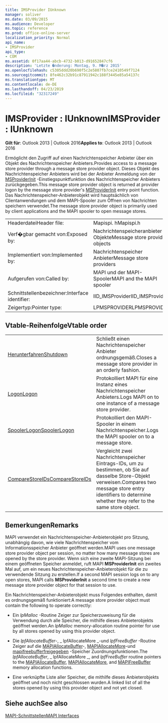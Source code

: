 ```yaml
---
title: IMSProvider IUnknown
manager: soliver
ms.date: 03/09/2015
ms.audience: Developer
ms.topic: reference
ms.prod: office-online-server
localization_priority: Normal
api_name:
- IMSProvider
api_type:
- COM
ms.assetid: 0f17aa44-abcb-4732-b013-d91652847cf6
description: 'Letzte �nderung: Montag, 9. M�rz 2015'
ms.openlocfilehash: c5305ddd20b690f5c2e5807fb7ce2410549f7124
ms.sourcegitcommit: 8fe462c32b91c87911942c188f3445e85a54137c
ms.translationtype: MT
ms.contentlocale: de-DE
ms.lasthandoff: 04/23/2019
ms.locfileid: "32317249"
---
```

# <a name="imsprovider--iunknown"></a><span data-ttu-id="70ffe-103">IMSProvider : IUnknown</span><span class="sxs-lookup"><span data-stu-id="70ffe-103">IMSProvider : IUnknown</span></span>

  
  
<span data-ttu-id="70ffe-104">**Gilt für**: Outlook 2013 | Outlook 2016</span><span class="sxs-lookup"><span data-stu-id="70ffe-104">**Applies to**: Outlook 2013 | Outlook 2016</span></span> 
  
<span data-ttu-id="70ffe-105">Ermöglicht den Zugriff auf einen Nachrichtenspeicher Anbieter über ein Objekt des Nachrichtenspeicher Anbieters.</span><span class="sxs-lookup"><span data-stu-id="70ffe-105">Provides access to a message store provider through a message store provider object.</span></span> <span data-ttu-id="70ffe-106">Dieses Objekt des Nachrichtenspeicher Anbieters wird bei der Anbieter Anmeldung von der [MSProviderInit](msproviderinit.md) -Einstiegspunktfunktion des Nachrichtenspeicher Anbieters zurückgegeben.</span><span class="sxs-lookup"><span data-stu-id="70ffe-106">This message store provider object is returned at provider logon by the message store provider's [MSProviderInit](msproviderinit.md) entry point function.</span></span> <span data-ttu-id="70ffe-107">Das Nachrichtenspeicher-Anbieterobjekt wird hauptsächlich von Clientanwendungen und dem MAPI-Spooler zum Öffnen von Nachrichten speichern verwendet.</span><span class="sxs-lookup"><span data-stu-id="70ffe-107">The message store provider object is primarily used by client applications and the MAPI spooler to open message stores.</span></span> 
  
|||
|:-----|:-----|
|<span data-ttu-id="70ffe-108">Headerdatei</span><span class="sxs-lookup"><span data-stu-id="70ffe-108">Header file:</span></span>  <br/> |<span data-ttu-id="70ffe-109">Mapispi. h</span><span class="sxs-lookup"><span data-stu-id="70ffe-109">Mapispi.h</span></span>  <br/> |
|<span data-ttu-id="70ffe-110">Verf�gbar gemacht von:</span><span class="sxs-lookup"><span data-stu-id="70ffe-110">Exposed by:</span></span>  <br/> |<span data-ttu-id="70ffe-111">Nachrichtenspeicheranbieter-Objekte</span><span class="sxs-lookup"><span data-stu-id="70ffe-111">Message store provider objects</span></span>  <br/> |
|<span data-ttu-id="70ffe-112">Implementiert von:</span><span class="sxs-lookup"><span data-stu-id="70ffe-112">Implemented by:</span></span>  <br/> |<span data-ttu-id="70ffe-113">Nachrichtenspeicher Anbieter</span><span class="sxs-lookup"><span data-stu-id="70ffe-113">Message store providers</span></span>  <br/> |
|<span data-ttu-id="70ffe-114">Aufgerufen von:</span><span class="sxs-lookup"><span data-stu-id="70ffe-114">Called by:</span></span>  <br/> |<span data-ttu-id="70ffe-115">MAPI und der MAPI-Spooler</span><span class="sxs-lookup"><span data-stu-id="70ffe-115">MAPI and the MAPI spooler</span></span>  <br/> |
|<span data-ttu-id="70ffe-116">Schnittstellenbezeichner:</span><span class="sxs-lookup"><span data-stu-id="70ffe-116">Interface identifier:</span></span>  <br/> |<span data-ttu-id="70ffe-117">IID_IMSProvider</span><span class="sxs-lookup"><span data-stu-id="70ffe-117">IID_IMSProvider</span></span>  <br/> |
|<span data-ttu-id="70ffe-118">Zeigertyp:</span><span class="sxs-lookup"><span data-stu-id="70ffe-118">Pointer type:</span></span>  <br/> |<span data-ttu-id="70ffe-119">LPMSPROVIDER</span><span class="sxs-lookup"><span data-stu-id="70ffe-119">LPMSPROVIDER</span></span>  <br/> |
   
## <a name="vtable-order"></a><span data-ttu-id="70ffe-120">Vtable-Reihenfolge</span><span class="sxs-lookup"><span data-stu-id="70ffe-120">Vtable order</span></span>

|||
|:-----|:-----|
|[<span data-ttu-id="70ffe-121">Herunterfahren</span><span class="sxs-lookup"><span data-stu-id="70ffe-121">Shutdown</span></span>](imsprovider-shutdown.md) <br/> |<span data-ttu-id="70ffe-122">Schließt einen Nachrichtenspeicher Anbieter ordnungsgemäß.</span><span class="sxs-lookup"><span data-stu-id="70ffe-122">Closes a message store provider in an orderly fashion.</span></span>  <br/> |
|[<span data-ttu-id="70ffe-123">Logon</span><span class="sxs-lookup"><span data-stu-id="70ffe-123">Logon</span></span>](imsprovider-logon.md) <br/> |<span data-ttu-id="70ffe-124">Protokolliert MAPI für eine Instanz eines Nachrichtenspeicher Anbieters.</span><span class="sxs-lookup"><span data-stu-id="70ffe-124">Logs MAPI on to one instance of a message store provider.</span></span>  <br/> |
|[<span data-ttu-id="70ffe-125">SpoolerLogon</span><span class="sxs-lookup"><span data-stu-id="70ffe-125">SpoolerLogon</span></span>](imsprovider-spoolerlogon.md) <br/> |<span data-ttu-id="70ffe-126">Protokolliert den MAPI-Spooler in einem Nachrichtenspeicher.</span><span class="sxs-lookup"><span data-stu-id="70ffe-126">Logs the MAPI spooler on to a message store.</span></span>  <br/> |
|[<span data-ttu-id="70ffe-127">CompareStoreIDs</span><span class="sxs-lookup"><span data-stu-id="70ffe-127">CompareStoreIDs</span></span>](imsprovider-comparestoreids.md) <br/> |<span data-ttu-id="70ffe-128">Vergleicht zwei Nachrichtenspeicher Eintrags-IDs, um zu bestimmen, ob Sie auf dasselbe Store-Objekt verweisen.</span><span class="sxs-lookup"><span data-stu-id="70ffe-128">Compares two message store entry identifiers to determine whether they refer to the same store object.</span></span>  <br/> |
   
## <a name="remarks"></a><span data-ttu-id="70ffe-129">Bemerkungen</span><span class="sxs-lookup"><span data-stu-id="70ffe-129">Remarks</span></span>

<span data-ttu-id="70ffe-130">MAPI verwendet ein Nachrichtenspeicher-Anbieterobjekt pro Sitzung, unabhängig davon, wie viele Nachrichtenspeicher vom Informationsspeicher Anbieter geöffnet werden.</span><span class="sxs-lookup"><span data-stu-id="70ffe-130">MAPI uses one message store provider object per session, no matter how many message stores are opened by the store provider.</span></span> <span data-ttu-id="70ffe-131">Wenn sich eine zweite MAPI-Sitzung bei einem geöffneten Speicher anmeldet, ruft MAPI **MSProviderInit** ein zweites Mal auf, um ein neues Nachrichtenspeicher-Anbieterobjekt für die zu verwendende Sitzung zu erstellen.</span><span class="sxs-lookup"><span data-stu-id="70ffe-131">If a second MAPI session logs on to any open stores, MAPI calls **MSProviderInit** a second time to create a new message store provider object for that session to use.</span></span> 
  
<span data-ttu-id="70ffe-132">Ein Nachrichtenspeicher-Anbieterobjekt muss Folgendes enthalten, damit es ordnungsgemäß funktioniert:</span><span class="sxs-lookup"><span data-stu-id="70ffe-132">A message store provider object must contain the following to operate correctly:</span></span>
  
- <span data-ttu-id="70ffe-133">Ein _lpMalloc_ -Routine Zeiger zur Speicherzuweisung für die Verwendung durch alle Speicher, die mithilfe dieses Anbieterobjekts geöffnet werden.</span><span class="sxs-lookup"><span data-stu-id="70ffe-133">An  _lpMalloc_ memory-allocation routine pointer for use by all stores opened by using this provider object.</span></span> 
    
- <span data-ttu-id="70ffe-134">Die _lpfAllocateBuffer_-, _ lpfAllocateMore _-und _lpfFreeBuffer_ -Routine Zeiger auf die [MAPIAllocateBuffer](mapiallocatebuffer.md)-, [MAPIAllocateMore](mapiallocatemore.md)-und [mapifreebufferfreigegeben](mapifreebuffer.md) -Speicher Zuordnungsfunktionen.</span><span class="sxs-lookup"><span data-stu-id="70ffe-134">The  _lpfAllocateBuffer_,  _ lpfAllocateMore _, and  _lpfFreeBuffer_ routine pointers to the [MAPIAllocateBuffer](mapiallocatebuffer.md), [MAPIAllocateMore](mapiallocatemore.md), and [MAPIFreeBuffer](mapifreebuffer.md) memory allocation functions.</span></span> 
    
- <span data-ttu-id="70ffe-135">Eine verknüpfte Liste aller Speicher, die mithilfe dieses Anbieterobjekts geöffnet und noch nicht geschlossen wurden.</span><span class="sxs-lookup"><span data-stu-id="70ffe-135">A linked list of all the stores opened by using this provider object and not yet closed.</span></span>
    
## <a name="see-also"></a><span data-ttu-id="70ffe-136">Siehe auch</span><span class="sxs-lookup"><span data-stu-id="70ffe-136">See also</span></span>



[<span data-ttu-id="70ffe-137">MAPI-Schnittstellen</span><span class="sxs-lookup"><span data-stu-id="70ffe-137">MAPI Interfaces</span></span>](mapi-interfaces.md)

